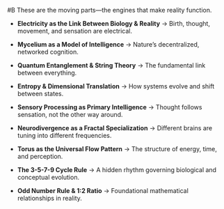  #B These are the moving parts—the engines that make reality function.

- **Electricity as the Link Between Biology & Reality** → Birth, thought, movement, and sensation are electrical.
    
- **Mycelium as a Model of Intelligence** → Nature’s decentralized, networked cognition.
    
- **Quantum Entanglement & String Theory** → The fundamental link between everything.
    
- **Entropy & Dimensional Translation** → How systems evolve and shift between states.
    
- **Sensory Processing as Primary Intelligence** → Thought follows sensation, not the other way around.
    
- **Neurodivergence as a Fractal Specialization** → Different brains are tuning into different frequencies.
    
- **Torus as the Universal Flow Pattern** → The structure of energy, time, and perception.
    
- **The 3-5-7-9 Cycle Rule** → A hidden rhythm governing biological and conceptual evolution.
    
- **Odd Number Rule & 1:2 Ratio** → Foundational mathematical relationships in reality.